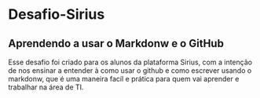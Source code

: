 # Desafio-Sirius
## Aprendendo a usar o Markdonw e o GitHub
Esse desafio foi criado para os alunos da plataforma Sirius, com a intenção de nos ensinar a entender à como usar o github e como escrever usando o markdonw, que é uma maneira facíl e prática para quem vai aprender e trabalhar na área de TI.
